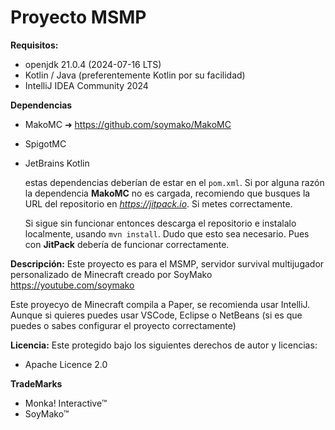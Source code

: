# Proyecto MSMP

**Requisitos:**
- openjdk 21.0.4 (2024-07-16 LTS)
- Kotlin / Java (preferentemente Kotlin por su facilidad)
- IntelliJ IDEA Community 2024
 

**Dependencias**
- MakoMC ➜ https://github.com/soymako/MakoMC
- SpigotMC
- JetBrains Kotlin

    estas dependencias deberían de estar en el `pom.xml`. Si por alguna razón la dependencia **MakoMC** no es cargada, recomiendo que busques la URL del repositorio en *https://jitpack.io*. Si metes correctamente.

    Si sigue sin funcionar entonces descarga el repositorio e instalalo localmente, usando `mvn install`. Dudo que esto sea necesario. Pues con **JitPack** debería de funcionar correctamente.


**Descripción:**
Este proyecto es para el MSMP, servidor survival multijugador personalizado de Minecraft creado por SoyMako
https://youtube.com/soymako

Este proyecyo de Minecraft compila a Paper, se recomienda usar IntelliJ.
Aunque si quieres puedes usar VSCode, Eclipse o NetBeans (si es que puedes o sabes configurar el proyecto correctamente)


**Licencia:**
Este protegido bajo los siguientes derechos de autor y licencias:
- Apache Licence 2.0

**TradeMarks**
- Monka! Interactive™
- SoyMako™

